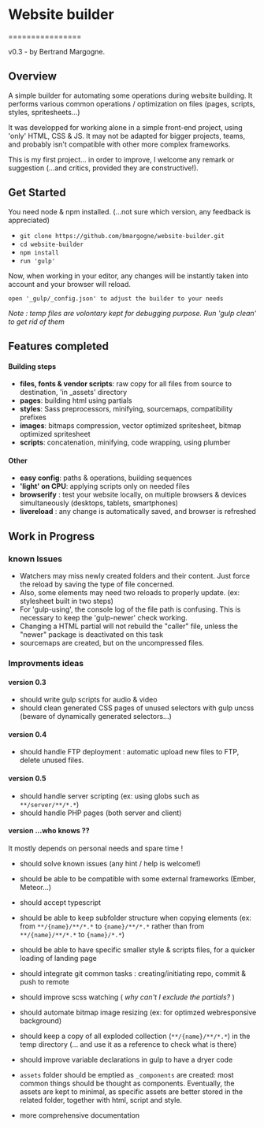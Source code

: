 # Website builder
================

v0.3 - by Bertrand Margogne.


## Overview

A simple builder for automating some operations during website building. It performs various common operations / optimization on files (pages, scripts, styles, spritesheets...)

It was developped for working alone in a simple front-end project, using 'only' HTML, CSS & JS.
It may not be adapted for bigger projects, teams, and probably isn't compatible with other more complex frameworks.

This is my first project... in order to improve, I welcome any remark or suggestion (...and critics, provided they are constructive!).

## Get Started

You need node & npm installed. (...not sure which version, any feedback is appreciated)

- `git clone https://github.com/bmargogne/website-builder.git`
- `cd website-builder`
- `npm install`
- `run 'gulp'`

Now, when working in your editor, any changes will be instantly taken into account and your browser will reload.



`open '_gulp/_config.json' to adjust the builder to your needs`

_Note : temp files are volontary kept for debugging purpose. Run 'gulp clean' to get rid of them_

## Features completed

#### Building steps
- **files, fonts & vendor scripts**: raw copy for all files from source to destination, 'in _assets' directory
- **pages**: building html using partials
- **styles**: Sass preprocessors, minifying, sourcemaps, compatibility prefixes
- **images**: bitmaps compression, vector optimized spritesheet, bitmap optimized spritesheet
- **scripts**: concatenation, minifying, code wrapping, using plumber

#### Other
- **easy config**: paths & operations, building sequences
- **'light' on CPU**: applying scripts only on needed files
- **browserify** : test your website locally, on multiple browsers & devices simultaneously (desktops, tablets, smartphones)
- **livereload** : any change is automatically saved, and browser is refreshed


## Work in Progress

### known Issues
- Watchers may miss newly created folders and their content. Just force the reload by saving the type of file concerned.
- Also, some elements may need two reloads to properly update. (ex: stylesheet built in two steps)
- For 'gulp-using', the console log of the file path is confusing. This is necessary to keep the 'gulp-newer' check working.
- Changing a HTML partial will not rebuild the "caller" file, unless the "newer" package is deactivated on this task
- sourcemaps are created, but on the uncompressed files.

### Improvments ideas

#### version 0.3
- should write gulp scripts for audio & video
- should clean generated CSS pages of unused selectors with gulp uncss (beware of dynamically generated selectors...)

#### version 0.4
- should handle FTP deployment : automatic upload new files to FTP, delete unused files. 

#### version 0.5
- should handle server scripting (ex: using globs such as `**/server/**/*.*`)
- should handle PHP pages (both server and client)

#### version ...who knows ??

It mostly depends on personal needs and spare time !

- should solve known issues (any hint / help is welcome!)
- should be able to be compatible with some external frameworks (Ember, Meteor...)
- should accept typescript
- should be able to keep subfolder structure when copying elements
		(ex: from `**/{name}/**/*.*` to `{name}/**/*.*` rather than from `**/{name}/**/*.*` to `{name}/*.*`)  
- should be able to have specific smaller style & scripts files, for a quicker loading of landing page 
- should integrate git common tasks : creating/initiating repo, commit & push to remote
- should improve scss watching ( _why can't I exclude the partials?_ )
- should automate bitmap image resizing (ex: for optimzed webresponsive background)
- should keep a copy of all exploded collection (`**/{name}/**/*.*`) in the temp directory (... and use it as a reference to check what is there)
- should improve variable declarations in gulp to have a dryer code 

- `assets` folder should be emptied as `_components` are created: most common things should be thought as components.
	Eventually, the assets are kept to minimal, as specific assets are better stored in the related folder, together with html, script and style. 
- more comprehensive documentation
